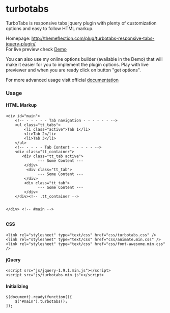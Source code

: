 # turbotabs
TurboTabs is responsive tabs jquery plugin with plenty of customization options and easy to follow HTML markup.

Homepage: http://themeflection.com/plug/turbotabs-responsive-tabs-jquery-plugin/ <br/>
For live preview check <a href="http://themeflection.com/plugins/jquery/turbotabs/index.html">Demo</a><br/>

You can also use my online options builder (available in the Demo) that will make it easier for you to implement the plugin options. Play with live previewer and when you are ready click on button "get options".

For more advanced usage visit official <a href="http://themeflection.com/plugins/jquery/turbotabs/documentation/documentation.html">documentation </a>

<h3>Usage</h3>
<h4>HTML Markup</h4>
<pre><code>&lt;div id="main"&gt;
    &lt;!-- - - - - - Tab navigation - - - - - - --&gt;
    &lt;ul class=&quot;tt_tabs&quot;&gt;
        &lt;li class=&quot;active&quot;&gt;Tab 1&lt;/li&gt;
        &lt;li&gt;Tab 2&lt;/li&gt;
        &lt;li&gt;Tab 3&lt;/li&gt;
    &lt;/ul&gt;
    &lt;!-- - - - - Tab Content - - - - - --&gt;
    &lt;div class=&quot;tt_container&quot;&gt;
       &lt;div class=&quot;tt_tab active&quot;&gt;
              --- Some Content ---
        &lt;/div&gt;
         &lt;div class=&quot;tt_tab&quot;&gt;
              --- Some Content ---
        &lt;/div&gt;
        &lt;div class=&quot;tt_tab&quot;&gt;
              --- Some Content ---
        &lt;/div&gt;
    &lt;/div&gt;&lt;!-- .tt_container --&gt;
    
&lt;/div&gt; &lt;!-- #main --&gt; 
</pre></code>
<h4>CSS</h4>
<pre><code>&lt;link rel=&quot;stylesheet&quot; type=&quot;text/css&quot; href=&quot;css/turbotabs.css&quot; /&gt;
&lt;link rel=&quot;stylesheet&quot; type=&quot;text/css&quot; href=&quot;css/animate.min.css&quot; /&gt;
&lt;link rel=&quot;stylesheet&quot; type=&quot;text/css&quot; href=&quot;css/font-awesome.min.css&quot; /&gt;
</pre></code>
<h4>jQuery</h4>
<pre><code>&lt;script src=&quot;js/jquery-1.9.1.min.js&quot;&gt;&lt;/script&gt;
&lt;script src=&quot;js/turbotabs.min.js&quot;&gt;&lt;/script&gt;
</pre></code>
<h4>Initializing</h4>
<pre><code>$(document).ready(function(){
    $('#main').turbotabs(); 
]);
</pre></code>
